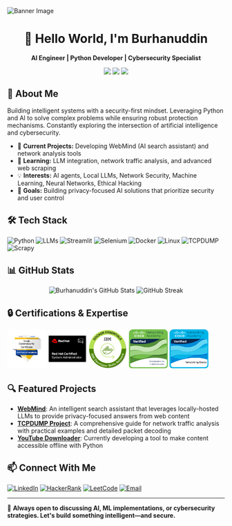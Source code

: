 <img src="https://142972.fs1.hubspotusercontent-na1.net/hub/142972/hubfs/Imported_Blog_Media/ads-cs2_edit_0.gif?width=1236&name=ads-cs2_edit_0.gif" alt="Banner Image" width="100%" height="300">

# <div align="center">👋 Hello World, I'm Burhanuddin</div>
<div align="center"><b>AI Engineer | Python Developer | Cybersecurity Specialist</b></div>

<p align="center">
  <img src="https://img.shields.io/badge/AI-Engineer-blue" />
  <img src="https://img.shields.io/badge/Python-Expert-yellow" />
  <img src="https://img.shields.io/badge/Cybersecurity-Guardian-red" />
</p>

## 🧠 About Me

Building intelligent systems with a security-first mindset. Leveraging Python and AI to solve complex problems while ensuring robust protection mechanisms. Constantly exploring the intersection of artificial intelligence and cybersecurity.

- 🔭 **Current Projects:** Developing WebMind (AI search assistant) and network analysis tools
- 🌱 **Learning:** LLM integration, network traffic analysis, and advanced web scraping
- 💡 **Interests:** AI agents, Local LLMs, Network Security, Machine Learning, Neural Networks, Ethical Hacking
- 🚀 **Goals:** Building privacy-focused AI solutions that prioritize security and user control

## 🛠️ Tech Stack

<p align="left">
  <img alt="Python" src="https://img.shields.io/badge/Python-3776AB?style=for-the-badge&logo=python&logoColor=white" />
  <img alt="LLMs" src="https://img.shields.io/badge/LLMs-FF6F00?style=for-the-badge&logo=openai&logoColor=white" />
  <img alt="Streamlit" src="https://img.shields.io/badge/Streamlit-FF4B4B?style=for-the-badge&logo=streamlit&logoColor=white" />
  <img alt="Selenium" src="https://img.shields.io/badge/Selenium-43B02A?style=for-the-badge&logo=selenium&logoColor=white" />
  <img alt="Docker" src="https://img.shields.io/badge/Docker-2496ED?style=for-the-badge&logo=docker&logoColor=white" />
  <img alt="Linux" src="https://img.shields.io/badge/Linux-FCC624?style=for-the-badge&logo=linux&logoColor=black" />
  <img alt="TCPDUMP" src="https://img.shields.io/badge/TCPDUMP-4479A1?style=for-the-badge&logo=wireshark&logoColor=white" />
  <img alt="Scrapy" src="https://img.shields.io/badge/Scrapy-60A839?style=for-the-badge&logo=scrapy&logoColor=white" />
</p>

## 📊 GitHub Stats

<p align="center">
  <img src="https://github-readme-stats.vercel.app/api?username=burhanuddin-2001&show_icons=true&theme=react&hide_border=true&count_private=true" width="48%" alt="Burhanuddin's GitHub Stats" />
  <img src="https://streak-stats.demolab.com?user=Burhanuddin-2001&theme=react&hide_border=true&border_radius=5" width="48%" alt="GitHub Streak" />
</p>

## 🔒 Certifications & Expertise

<p align="left">
  <img src="https://github.com/Burhanuddin-2001/Badges/blob/main/google%20cybersecurity%20badge.png" width="90px" height="90px" alt="Google Cybersecurity" />
  <img src="https://github.com/Burhanuddin-2001/Badges/blob/main/redhat%20system%20administrator%20badge.png" width="90px" height="90px" alt="Red Hat System Administrator" />
  <img src="https://github.com/Burhanuddin-2001/Badges/blob/main/Docker_Essentials_-_ISDN.png" width="90px" height="90px" alt="Docker Essentials" />
  <img src="https://github.com/Burhanuddin-2001/Badges/blob/main/I2CS__1_.png" width="90px" height="90px" alt="I2CS" />
  <img src="https://github.com/Burhanuddin-2001/Badges/blob/main/Networking_Basics_badge.png" width="90px" height="90px" alt="Network Basics" />
</p>

## 🔍 Featured Projects

- **[WebMind](https://github.com/Burhanuddin-2001/WebMind)**: An intelligent search assistant that leverages locally-hosted LLMs to provide privacy-focused answers from web content
- **[TCPDUMP Project](https://github.com/Burhanuddin-2001/TCPDUMP-Playbook-A-Hands-On-Guide-to-Network-Traffic-Analysis)**: A comprehensive guide for network traffic analysis with practical examples and detailed packet decoding
- **[YouTube Downloader](https://github.com/Burhanuddin-2001/Offliner-Youtube-Downloader-Version-0.2)**: Currently developing a tool to make content accessible offline with Python

## 📫 Connect With Me

<p align="left">
  <a href="https://www.linkedin.com/in/burhanuddin-cyber" target="_blank"><img alt="LinkedIn" src="https://img.shields.io/badge/LinkedIn-0077B5?style=for-the-badge&logo=linkedin&logoColor=white" /></a>
  <a href="https://www.hackerrank.com/burhanuddin12201" target="_blank"><img alt="HackerRank" src="https://img.shields.io/badge/HackerRank-2EC866?style=for-the-badge&logo=hackerrank&logoColor=white" /></a>
  <a href="https://www.leetcode.com/burhanuddin122001" target="_blank"><img alt="LeetCode" src="https://img.shields.io/badge/LeetCode-FFA116?style=for-the-badge&logo=leetcode&logoColor=black" /></a>
  <a href="mailto:burhanuddin122001@gmail.com"><img alt="Email" src="https://img.shields.io/badge/Email-D14836?style=for-the-badge&logo=gmail&logoColor=white" /></a>
</p>

---

💬 **Always open to discussing AI, ML implementations, or cybersecurity strategies. Let's build something intelligent—and secure.**

